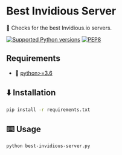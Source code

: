 # Best Invidious Server

🚀 Checks for the best Invidious.io servers.

[![Supported Python versions](https://img.shields.io/badge/Python-%3E=3.6-blue.svg)](https://www.python.org/downloads/) [![PEP8](https://img.shields.io/badge/Code%20style-PEP%208-orange.svg)](https://www.python.org/dev/peps/pep-0008/) 


## Requirements
- 🐍 [python>=3.6](https://www.python.org/downloads/)


## ⬇️ Installation

```sh
pip install -r requirements.txt

```


## ⌨️ Usage

```SH
python best-invidious-server.py

```
